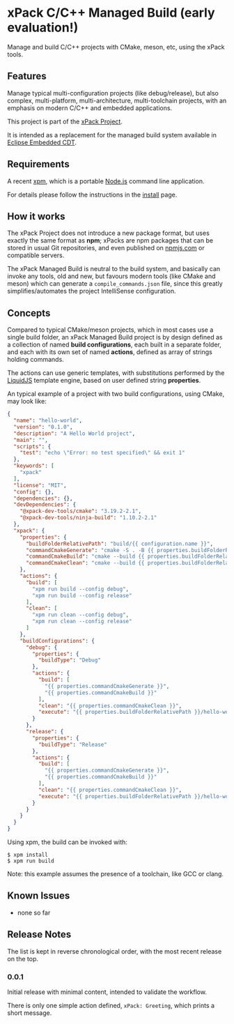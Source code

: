 # xPack C/C++ Managed Build (early evaluation!)

Manage and build C/C++ projects with CMake, meson, etc, using the xPack tools.

## Features

Manage typical multi-configuration projects (like debug/release), but also
complex,  multi-platform, multi-architecture, multi-toolchain projects,
with an emphasis on modern C/C++ and embedded applications.

This project is part of the [xPack Project](https://github.com/xpack).

It is intended as a replacement for the managed build system available
in [Eclipse Embedded CDT](https://projects.eclipse.org/projects/iot.embed-cdt/).

## Requirements

A recent [xpm](https://xpack.github.io/xpm/),
which is a portable [Node.js](https://nodejs.org/) command line application.

For details please follow the instructions in the
[install](https://xpack.github.io/install/) page.

## How it works

The xPack Project does not introduce a new package format, but uses
exactly the same format as **npm**; xPacks are npm packages that
can be stored in usual Git repositories, and
even published on
[npmjs.com](https://www.npmjs.com/search?q=xpack)
or compatible servers.

The xPack Managed Build is neutral to the build system, and basically
can invoke any tools, old and new, but favours modern tools
(like CMake and meson) which can
generate a `compile_commands.json` file, since this
greatly simplifies/automates the project IntelliSense configuration.

## Concepts

Compared to typical CMake/meson projects, which in most cases use a
single build folder, an xPack Managed Build project is
by design defined as a collection of named **build configurations**,
each built in a separate folder, and each with its own set of
named **actions**, defined as array of strings holding commands.

The actions can use generic templates, with substitutions performed by the
[LiquidJS](https://liquidjs.com) template engine, based on
user defined string **properties**.

An typical example of a project with two build configurations,
using CMake, may look like:

```json
{
  "name": "hello-world",
  "version": "0.1.0",
  "description": "A Hello World project",
  "main": "",
  "scripts": {
    "test": "echo \"Error: no test specified\" && exit 1"
  },
  "keywords": [
    "xpack"
  ],
  "license": "MIT",
  "config": {},
  "dependencies": {},
  "devDependencies": {
    "@xpack-dev-tools/cmake": "3.19.2-2.1",
    "@xpack-dev-tools/ninja-build": "1.10.2-2.1"
  },
  "xpack": {
    "properties": {
      "buildFolderRelativePath": "build/{{ configuration.name }}",
      "commandCmakeGenerate": "cmake -S . -B {{ properties.buildFolderRelativePath }} -G Ninja -D CMAKE_BUILD_TYPE={{ properties.buildType }}",
      "commandCmakeBuild": "cmake --build {{ properties.buildFolderRelativePath }}",
      "commandCmakeClean": "cmake --build {{ properties.buildFolderRelativePath }} --target clean"
    },
    "actions": {
      "build": [
        "xpm run build --config debug",
        "xpm run build --config release"
      ],
      "clean": [
        "xpm run clean --config debug",
        "xpm run clean --config release"
      ]
    },
    "buildConfigurations": {
      "debug": {
        "properties": {
          "buildType": "Debug"
        },
        "actions": {
          "build": [
            "{{ properties.commandCmakeGenerate }}",
            "{{ properties.commandCmakeBuild }}"
          ],
          "clean": "{{ properties.commandCmakeClean }}",
          "execute": "{{ properties.buildFolderRelativePath }}/hello-world"
        }
      },
      "release": {
        "properties": {
          "buildType": "Release"
        },
        "actions": {
          "build": [
            "{{ properties.commandCmakeGenerate }}",
            "{{ properties.commandCmakeBuild }}"
          ],
          "clean": "{{ properties.commandCmakeClean }}",
          "execute": "{{ properties.buildFolderRelativePath }}/hello-world"
        }
      }
    }
  }
}
```

Using xpm, the build can be invoked with:

```console
$ xpm install
$ xpm run build
```

Note: this example assumes the presence of a toolchain, like GCC or clang.

## Known Issues

- none so far

## Release Notes

The list is kept in reverse chronological order, with the most recent
release on the top.

### 0.0.1

Initial release with minimal content, intended to validate the workflow.

There is only one simple action defined, `xPack: Greeting`,
which prints a short message.
